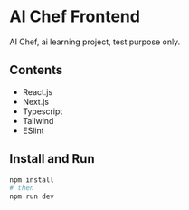 # AI Chef Frontend

AI Chef, ai learning project, test purpose only.

## Contents
- React.js
- Next.js
- Typescript
- Tailwind
- ESlint


## Install and Run
```bash
npm install
# then
npm run dev
```
